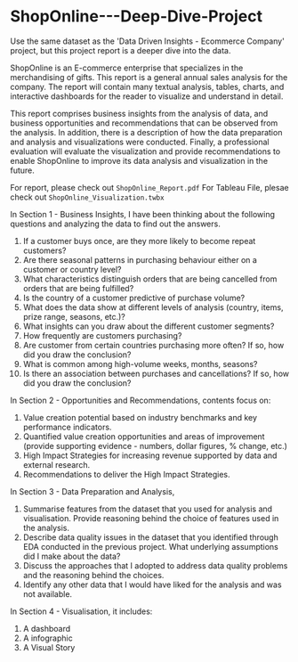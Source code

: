 # ShopOnline---Deep-Dive-Project
Use the same dataset as the 'Data Driven Insights - Ecommerce Company' project, but this project report is a deeper dive into the data.

ShopOnline is an E-commerce enterprise that specializes in the merchandising of gifts. This report is a general annual sales analysis for the company. The report will contain many textual analysis, tables, charts, and interactive dashboards for the reader to visualize and understand in detail.

This report comprises business insights from the analysis of data, and business opportunities and recommendations that can be observed from the analysis. In addition, there is a description of how the data preparation and analysis and visualizations were conducted. Finally, a professional evaluation will evaluate the visualization and provide recommendations to enable ShopOnline to improve its data analysis and visualization in the future.



For report, please check out  `ShopOnline_Report.pdf`
For Tableau File, plesae check out `ShopOnline_Visualization.twbx`
<br>

In Section 1 - Business Insights, I have been thinking about the following questions and analyzing the data to find out the answers.
<br>

1. If a customer buys once, are they more likely to become repeat customers?
2. Are there seasonal patterns in purchasing behaviour either on a customer or country level?
3. What characteristics distinguish orders that are being cancelled from orders that are being fulfilled?
4. Is the country of a customer predictive of purchase volume?
5. What does the data show at different levels of analysis (country, items, prize range, seasons, etc.)?
6. What insights can you draw about the different customer segments?
7. How frequently are customers purchasing?
8. Are customer from certain countries purchasing more often? If so, how did you draw the conclusion?
9. What is common among high-volume weeks, months, seasons?
10. Is there an association between purchases and cancellations? If so, how did you draw the conclusion?


In Section 2 - Opportunities and Recommendations, contents focus on:
1. Value creation potential based on industry benchmarks and key performance indicators.
2. Quantified value creation opportunities and areas of improvement (provide supporting evidence - numbers, dollar figures, % change, etc.)
3.  High Impact Strategies for increasing revenue supported by data and external research.
4.  Recommendations to deliver the High Impact Strategies.


In Section 3 - Data Preparation and Analysis,
1.    Summarise features from the dataset that you used for analysis and visualisation.    Provide reasoning behind the choice of features used in the analysis.
2. Describe data quality issues in the dataset that you identified through EDA conducted in the previous project.    What underlying assumptions did I make about the data?
3. Discuss the approaches that I adopted to address data quality problems and the reasoning behind the choices.
4. Identify any other data that I would have liked for the analysis and was not available.


In Section 4 - Visualisation, it includes:
1. A dashboard
2. A infographic
3. A Visual Story
